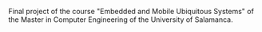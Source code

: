 Final project of the course "Embedded and Mobile Ubiquitous Systems" of the Master in Computer Engineering of the University of Salamanca.
